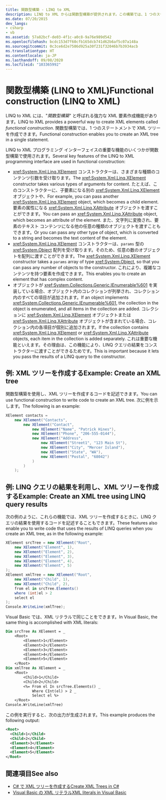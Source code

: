 ```yaml
---
title: 関数型構築 - LINQ to XML
description: LINQ to XML からは関数型構築が提供されます。この構築では、1 つのステートメントで XML ツリーを作成できます。
ms.date: 07/20/2015
dev_langs:
- csharp
- vb
ms.assetid: 57a82bcf-de03-4f1c-a0c8-9a76e989d542
ms.openlocfilehash: bcdc153d7f60cfb165dcb741d62b6af5c07a148a
ms.sourcegitcommit: 0c3ce6d2e7586d925a30f231f32046b7b3934acb
ms.translationtype: HT
ms.contentlocale: ja-JP
ms.lasthandoff: 09/08/2020
ms.locfileid: "103365992"
---
```

# <a name="functional-construction-linq-to-xml"></a><span data-ttu-id="5ac74-103">関数型構築 (LINQ to XML)</span><span class="sxs-lookup"><span data-stu-id="5ac74-103">Functional construction (LINQ to XML)</span></span>

<span data-ttu-id="5ac74-104">LINQ to XML には、"*関数型構築*" と呼ばれる強力な XML 要素作成機能があります。</span><span class="sxs-lookup"><span data-stu-id="5ac74-104">LINQ to XML provides a powerful way to create XML elements called *functional construction*.</span></span> <span data-ttu-id="5ac74-105">関数型構築では、1 つのステートメントで XML ツリーを作成できます。</span><span class="sxs-lookup"><span data-stu-id="5ac74-105">Functional construction enables you to create an XML tree in a single statement.</span></span>

<span data-ttu-id="5ac74-106">LINQ to XML プログラミング インターフェイスの重要な機能のいくつかが関数型構築で使用されます。</span><span class="sxs-lookup"><span data-stu-id="5ac74-106">Several key features of the LINQ to XML programming interface are used in functional construction:</span></span>

- <span data-ttu-id="5ac74-107"><xref:System.Xml.Linq.XElement> コンストラクターは、さまざまな種類のコンテンツ引数を受け取ります。</span><span class="sxs-lookup"><span data-stu-id="5ac74-107">The <xref:System.Xml.Linq.XElement> constructor takes various types of arguments for content.</span></span> <span data-ttu-id="5ac74-108">たとえば、このコンストラクターに、子要素になる別の <xref:System.Xml.Linq.XElement> オブジェクトや、</span><span class="sxs-lookup"><span data-stu-id="5ac74-108">For example, you can pass another <xref:System.Xml.Linq.XElement> object, which becomes a child element.</span></span> <span data-ttu-id="5ac74-109">要素の属性になる <xref:System.Xml.Linq.XAttribute> オブジェクトを渡すことができます。</span><span class="sxs-lookup"><span data-stu-id="5ac74-109">You can pass an <xref:System.Xml.Linq.XAttribute> object, which becomes an attribute of the element.</span></span> <span data-ttu-id="5ac74-110">また、文字列に変換され、要素のテキスト コンテンツになる他の任意の種類のオブジェクトを渡すこともできます。</span><span class="sxs-lookup"><span data-stu-id="5ac74-110">Or you can pass any other type of object, which is converted to a string and becomes the text content of the element.</span></span>
- <span data-ttu-id="5ac74-111"><xref:System.Xml.Linq.XElement> コンストラクターは、`params` 型の <xref:System.Object> 配列を受け取ります。そのため、任意の数のオブジェクトを配列に渡すことができます。</span><span class="sxs-lookup"><span data-stu-id="5ac74-111">The <xref:System.Xml.Linq.XElement> constructor takes a `params` array of type <xref:System.Object>, so that you can pass any number of objects to the constructor.</span></span> <span data-ttu-id="5ac74-112">これにより、複雑なコンテンツを持つ要素を作成できます。</span><span class="sxs-lookup"><span data-stu-id="5ac74-112">This enables you to create an element that has complex content.</span></span>
- <span data-ttu-id="5ac74-113">オブジェクトが <xref:System.Collections.Generic.IEnumerable%601> を実装している場合、オブジェクト内のコレクションが列挙され、コレクション内のすべての項目が追加されます。</span><span class="sxs-lookup"><span data-stu-id="5ac74-113">If an object implements <xref:System.Collections.Generic.IEnumerable%601>, the collection in the object is enumerated, and all items in the collection are added.</span></span> <span data-ttu-id="5ac74-114">コレクションに <xref:System.Xml.Linq.XElement> オブジェクトまたは <xref:System.Xml.Linq.XAttribute> オブジェクトが含まれている場合、コレクション内の各項目が個別に追加されます。</span><span class="sxs-lookup"><span data-stu-id="5ac74-114">If the collection contains <xref:System.Xml.Linq.XElement> or <xref:System.Xml.Linq.XAttribute> objects, each item in the collection is added separately.</span></span> <span data-ttu-id="5ac74-115">これは重要な機能といえます。その理由は、この機能により、LINQ クエリの結果をコンストラクターに渡すことができるためです。</span><span class="sxs-lookup"><span data-stu-id="5ac74-115">This is important because it lets you pass the results of a LINQ query to the constructor.</span></span>

## <a name="example-create-an-xml-tree"></a><span data-ttu-id="5ac74-116">例: XML ツリーを作成する</span><span class="sxs-lookup"><span data-stu-id="5ac74-116">Example: Create an XML tree</span></span>

<span data-ttu-id="5ac74-117">関数型構築を使用し、XML ツリーを作成するコードを記述できます。</span><span class="sxs-lookup"><span data-stu-id="5ac74-117">You can use functional construction to write code to create an XML tree.</span></span> <span data-ttu-id="5ac74-118">次に例を示します。</span><span class="sxs-lookup"><span data-stu-id="5ac74-118">The following is an example:</span></span>

```csharp
XElement contacts =
    new XElement("Contacts",
        new XElement("Contact",
            new XElement("Name", "Patrick Hines"),
            new XElement("Phone", "206-555-0144"),
            new XElement("Address",
                new XElement("Street1", "123 Main St"),
                new XElement("City", "Mercer Island"),
                new XElement("State", "WA"),
                new XElement("Postal", "68042")
            )
        )
    );
```

## <a name="example-create-an-xml-tree-using-linq-query-results"></a><span data-ttu-id="5ac74-119">例: LINQ クエリの結果を利用し、XML ツリーを作成する</span><span class="sxs-lookup"><span data-stu-id="5ac74-119">Example: Create an XML tree using LINQ query results</span></span>

<span data-ttu-id="5ac74-120">次の例のように、これらの機能では、XML ツリーを作成するときに、LINQ クエリの結果を使用するコードを記述することもできます。</span><span class="sxs-lookup"><span data-stu-id="5ac74-120">These features also enable you to write code that uses the results of LINQ queries when you create an XML tree, as in the following example:</span></span>

```csharp
XElement srcTree = new XElement("Root",
    new XElement("Element", 1),
    new XElement("Element", 2),
    new XElement("Element", 3),
    new XElement("Element", 4),
    new XElement("Element", 5)
);
XElement xmlTree = new XElement("Root",
    new XElement("Child", 1),
    new XElement("Child", 2),
    from el in srcTree.Elements()
    where (int)el > 2
    select el
);
Console.WriteLine(xmlTree);
```

<span data-ttu-id="5ac74-121">Visual Basic では、XML リテラルで同じことをできます。</span><span class="sxs-lookup"><span data-stu-id="5ac74-121">In Visual Basic, the same thing is accomplished with XML literals:</span></span>

```vb
Dim srcTree As XElement = _
    <Root>
        <Element>1</Element>
        <Element>2</Element>
        <Element>3</Element>
        <Element>4</Element>
        <Element>5</Element>
    </Root>
Dim xmlTree As XElement = _
    <Root>
        <Child>1</Child>
        <Child>2</Child>
        <%= From el In srcTree.Elements() _
            Where CInt(el) > 2 _
            Select el %>
    </Root>
Console.WriteLine(xmlTree)
```

<span data-ttu-id="5ac74-122">この例を実行すると、次の出力が生成されます。</span><span class="sxs-lookup"><span data-stu-id="5ac74-122">This example produces the following output:</span></span>

```xml
<Root>
  <Child>1</Child>
  <Child>2</Child>
  <Element>3</Element>
  <Element>4</Element>
  <Element>5</Element>
</Root>
```

## <a name="see-also"></a><span data-ttu-id="5ac74-123">関連項目</span><span class="sxs-lookup"><span data-stu-id="5ac74-123">See also</span></span>

- [<span data-ttu-id="5ac74-124">C# で XML ツリーを作成する</span><span class="sxs-lookup"><span data-stu-id="5ac74-124">Create XML Trees in C#</span></span>](create-xml-trees.md)
- [<span data-ttu-id="5ac74-125">Visual Basic の XML リテラル</span><span class="sxs-lookup"><span data-stu-id="5ac74-125">XML literals in Visual Basic</span></span>](xml-literals.md)
